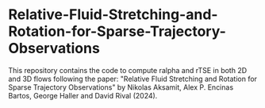 # Relative-Fluid-Stretching-and-Rotation-for-Sparse-Trajectory-Observations
This repository contains the code to compute ralpha and rTSE in both 2D and 3D flows following the paper: "Relative Fluid Stretching and Rotation for Sparse Trajectory Observations" by Nikolas Aksamit, Alex P. Encinas Bartos, George Haller and David Rival (2024).
